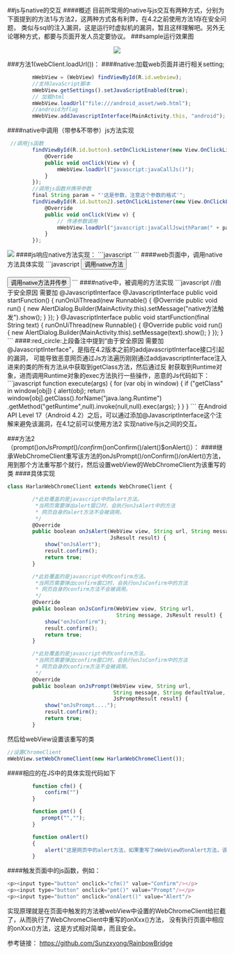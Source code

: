 ##js与native的交互
####概述
目前所常用的native与js交互有两种方式，分别为 下面提到的方法1与方法2，这两种方式各有利弊，在4.2之前使用方法1存在安全问题，
类似与sql的注入漏洞，这是运行时虚拟机的漏洞，暂且这样理解吧。另外无论哪种方式，都要与页面开发人员定要协议。
###sample运行效果图
<div align=center><img src="https://github.com/ZQiang94/JSInteractsWithNative/blob/master/imgs/GIF.gif"/></div>

###方法1(webClient.loadUrl())：
####native:加载web页面并进行相关setting;
```javascript
        mWebView = (WebView) findViewById(R.id.webview);
        //支持JavaScript脚本
        mWebView.getSettings().setJavaScriptEnabled(true);
        // 加载html
        mWebView.loadUrl("file:///android_asset/web.html");
        //android为flag
        mWebView.addJavascriptInterface(MainActivity.this, "android");
```
####native中调用（带参&不带参）js方法实现
```javascript
 //调用js函数
        findViewById(R.id.button).setOnClickListener(new View.OnClickListener() {
            @Override
            public void onClick(View v) {
                mWebView.loadUrl("javascript:javaCallJs()");
            }
        });
        //调用js函数并携带参数
        final String param = "'这是参数，注意这个参数的格式'";
        findViewById(R.id.button2).setOnClickListener(new View.OnClickListener() {
            @Override
            public void onClick(View v) {
                // 传递参数调用
                mWebView.loadUrl("javascript:javaCallJswithParam(" + param + ")");
            }
        });
```
<img src="https://github.com/ZQiang94/JSInteractsWithNative/blob/master/imgs/微信截图_20160920211757.png"/>
####js响应native方法实现：
```javascript
 <script type="text/javascript">

        function javaCallJs(){
        	 document.getElementById("content").innerHTML ="<br\>JAVA调用了JS的无参函数";
        }

        function javaCallJswithParam(arg){
        	 document.getElementById("content").innerHTML =
        	 ("<br\>"+arg);
        }

  </script>
```
####web页面中，调用native方法具体实现
```javascript
<input type="button" value="调用native方法"
       onclick="window.android.startFunction()"/>
<br/><br/>
<input type="button" value="调用native方法并传参"
       onclick="window.android.startFunction('native方法被js调用，并传参')"/>
```
####native中，被调用的方法实现
```javascript
    //由于安全原因 需要加 @JavascriptInterface
    @JavascriptInterface
    public void startFunction() {
        runOnUiThread(new Runnable() {
            @Override
            public void run() {
                new AlertDialog.Builder(MainActivity.this).setMessage("native方法触发").show();
            }
        });
    }
    @JavascriptInterface
    public void startFunction(final String text) {
        runOnUiThread(new Runnable() {
            @Override
            public void run() {
                new AlertDialog.Builder(MainActivity.this).setMessage(text).show();
            }
        });
    }
```
####:red_circle:上段备注中提到“由于安全原因 需要加 @JavascriptInterface”，是指在4.2版本之前的addjavascriptInterface接口引起的漏洞，
可能导致恶意网页通过Js方法遍历刚刚通过addjavascriptInterface注入进来的类的所有方法从中获取到getClass方法，然后通过反
射获取到Runtime对象，进而调用Runtime对象的exec方法执行一些操作，恶意的Js代码如下：
```javascript
function execute(args) {
    for (var obj in window) {
        if ("getClass" in window[obj]) {
            alert(obj);
            return  window[obj].getClass().forName("java.lang.Runtime")
                 .getMethod("getRuntime",null).invoke(null,null).exec(args);
        }
    }
}
```
在Android API Level 17（Android 4.2）之后，可以通过添加@JavascriptInterface这个注解来避免该漏洞，在4.1之前可以使用方法2
实现native与js之间的交互。

###方法2（prompt()$onJsPrompt()/confirm()$onConfirm()/alert()$onAlert()）：
####继承WebChromeClient重写该方法的onJsPrompt()/onConfirm()/onAlert()方法，用到那个方法重写那个就行，然后设置webView的WebChromeClient为该重写的类
####具体实现
```javascript
class HarlanWebChromeClient extends WebChromeClient {

        /*此处覆盖的是javascript中的alert方法。
         *当网页需要弹出alert窗口时，会执行onJsAlert中的方法
         * 网页自身的alert方法不会被调用。
         */
        @Override
        public boolean onJsAlert(WebView view, String url, String message,
                                 JsResult result) {
            show("onJsAlert");
            result.confirm();
            return true;
        }

        /*此处覆盖的是javascript中的confirm方法。
         *当网页需要弹出confirm窗口时，会执行onJsConfirm中的方法
         * 网页自身的confirm方法不会被调用。
         */
        @Override
        public boolean onJsConfirm(WebView view, String url,
                                   String message, JsResult result) {
            show("onJsConfirm");
            result.confirm();
            return true;
        }

        /*此处覆盖的是javascript中的confirm方法。
         *当网页需要弹出confirm窗口时，会执行onJsConfirm中的方法
         * 网页自身的confirm方法不会被调用。
         */
        @Override
        public boolean onJsPrompt(WebView view, String url,
                                  String message, String defaultValue,
                                  JsPromptResult result) {
            show("onJsPrompt....");
            result.confirm();
            return true;
        }
```
然后给webView设置该重写的类
```javascript
//设置ChromeClient
mWebView.setWebChromeClient(new HarlanWebChromeClient());
```
####相应的在JS中的具体实现代码如下
```javascript
        function cfm() {
            confirm("")
        }

        function pmt() {
           prompt("","");
        }

        function onAlert()
        {
            alert("这是网页中的alert方法，如果重写了mWebView的onAlert方法，该方法不会执行");
        }
```
####触发页面中的js函数，例如：
```javascript
<p><input type="button" onclick="cfm()" value="Confirm"/></p>
<p><input type="button" onclick="pmt()" value="Prompt"/></p>
<p><input type="button" onclick="onAlert()" value="Alert"/>
```
实现原理就是在页面中触发的方法被webView中设置的WebChromeClient给拦截了，从而执行了WebChromeClient中重写的onXxx()方法，
没有执行页面中相应的onXxx()方法，这是方式相对简单，而且安全。




参考链接：
https://github.com/Sunzxyong/RainbowBridge


